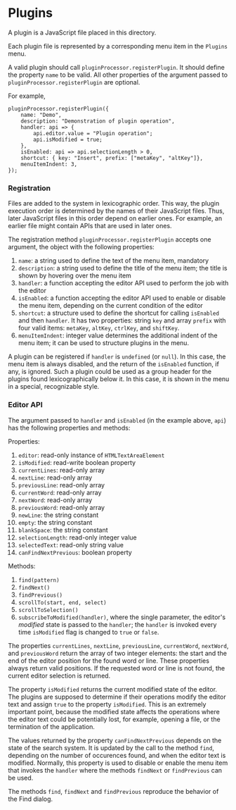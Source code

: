 # Plugins

A plugin is a JavaScript file placed in this directory.

Each plugin file is represented by a corresponding menu item in the `Plugins` menu.

A valid plugin should call `pluginProcessor.registerPlugin`.
It should define the property `name` to be valid. All other properties of the argument passed to `pluginProcessor.registerPlugin` are optional.

For example,
~~~
pluginProcessor.registerPlugin({
    name: "Demo",
    description: "Demonstration of plugin operation",
    handler: api => {
	    api.editor.value = "Plugin operation";
        api.isModified = true;
    },
    isEnabled: api => api.selectionLength > 0,
    shortcut: { key: "Insert", prefix: ["metaKey", "altKey"]},
    menuItemIndent: 3,
});
~~~

### Registration

Files are added to the system in lexicographic order. This way, the plugin execution order is determined by the names of their JavaScript files. Thus, later JavaScript files in this order depend on earlier ones. For example, an earlier file might contain APIs that are used in later ones.

The registration method `pluginProcessor.registerPlugin` accepts one argument, the object with the following properties:

1. `name`: a string used to define the text of the menu item, mandatory
1. `description`: a string used to define the title of the menu item; the title is shown by hovering over the menu item
1. `handler`: a function accepting the editor API used to perform the job with the editor
1. `isEnabled`: a function accepting the editor API used to enable or disable the menu item, depending on the current condition of the editor
1. `shortcut`: a structure used to define the shortcut for calling `isEnabled` and then `handler`. It has two properties: string `key` and array `prefix` with four valid items: `metaKey`, `altKey`, `ctrlKey`, and `shiftKey`.
1. `menuItemIndent`: integer value determines the additional indent of the menu item; it can be used to structure plugins in the menu.

A plugin can be registered if `handler` is `undefined` (or `null`). In this case, the menu item is always disabled, and the return of the `isEnabled` function, if any, is ignored. Such a plugin could be used as a group header for the plugins found lexicographically below it. In this case, it is shown in the menu in a special, recognizable style.

### Editor API

The argument passed to `handler` and `isEnabled` (in the example above, `api`) has the following properties and methods:

Properties:

1. `editor`: read-only instance of `HTMLTextAreaElement`
1. `isModified`: read-write boolean property
1. `currentLines`: read-only array
1. `nextLine`: read-only array
1. `previousLine`: read-only array
1. `currentWord`: read-only array
1. `nextWord`: read-only array
1. `previousWord`: read-only array
1. `newLine`: the string constant
1. `empty`: the string constant
1. `blankSpace`: the string constant
1. `selectionLength`: read-only integer value
1. `selectedText`: read-only string value
1. `canFindNextPrevious`: boolean property

Methods:

1. `find(pattern)`
1. `findNext()`
1. `findPrevious()`
1. `scrollTo(start, end, select)`
1. `scrollToSelection()`
1. `subscribeToModified(handler)`, where the single parameter, the editor's *modified* state is passed to the `handler`; the `handler` is invoked every time `isModified` flag is changed to `true` or `false`.

The properties `currentLines`, `nextLine`, `previousLine`, `currentWord`, `nextWord`, and `previousWord` return the array of two integer elements: the start and the end of the editor position for the found word or line. These properties always return valid positions. If the requested word or line is not found, the current editor selection is returned.

The property `isModified` returns the current modified state of the editor. The plugins are supposed to determine if their operations modify the editor text and assign `true` to the property `isModified`. This is an extremely important point, because the modified state affects the operations where the editor text could be potentially lost, for example, opening a file, or the termination of the application.

The values returned by the property `canFindNextPrevious` depends on the state of the search system. It is updated by the call to the method `find`, depending on the number of occurences found, and when the editor text is modified. Normally, this property is used to disable or enable the menu item that invokes the `handler` where the methods `findNext` or `findPrevious` can be used.

The methods `find`, `findNext` and `findPrevious` reproduce the behavior of the Find dialog.
